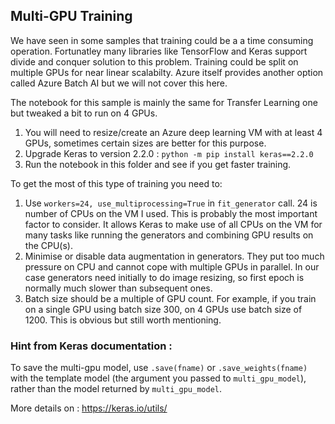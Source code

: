 ## Multi-GPU Training

We have seen in some samples that training could be a a time consuming operation. Fortunatley many libraries like TensorFlow and Keras support divide and conquer solution to this problem. Training could be split on multiple GPUs for near linear scalabilty. Azure itself provides another option called Azure Batch AI but we will not cover this here.

The notebook for this sample is mainly the same for Transfer Learning one but tweaked a bit to run on 4 GPUs. 

1. You will need to resize/create an Azure deep learning VM with at least 4 GPUs, sometimes certain sizes are better for this purpose.
2. Upgrade Keras to version 2.2.0 : `python -m pip install keras==2.2.0`
3. Run the notebook in this folder and see if you get faster training.

To get the most of this type of training you need to:

1. Use `workers=24, use_multiprocessing=True` in `fit_generator` call. 24 is number of CPUs on the VM I used. This is probably the most important factor to consider. It allows Keras to make use of all CPUs on the VM for many tasks like running the generators and combining GPU results on the CPU(s).
1. Minimise or disable data augmentation in generators. They put too much pressure on CPU and cannot cope with multiple GPUs in parallel.
   In our case generators need initially to do image resizing, so first epoch is normally much slower than subsequent ones.
1. Batch size should be a multiple of GPU count. For example, if you train on a single GPU using batch size 300, on 4 GPUs use batch size of 1200. This is obvious but still worth mentioning.



### Hint from Keras documentation : 

To save the multi-gpu model, use `.save(fname)` or `.save_weights(fname)` with the template model (the argument you passed to `multi_gpu_model`), rather than the model returned by `multi_gpu_model`.

More details on : https://keras.io/utils/
